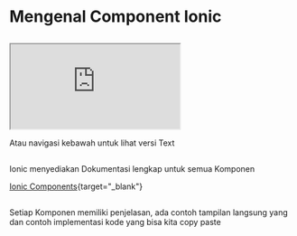 # Mengenal Component Ionic

##
<iframe src="https://www.youtube.com/embed/51Fybo0F3oQ"></iframe>

Atau navigasi kebawah untuk lihat versi Text

##

Ionic menyediakan Dokumentasi lengkap untuk semua Komponen

[Ionic Components](https://ionicframework.com/docs/components){target="_blank"}

##

Setiap Komponen memiliki penjelasan, ada contoh tampilan langsung yang dan contoh implementasi kode yang bisa kita copy paste
